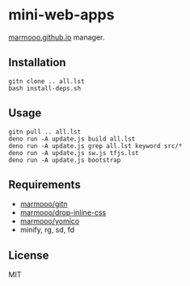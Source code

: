 # mini-web-apps

[marmooo.github.io](https://marmooo.github.io/) manager.

## Installation

```
gitn clone .. all.lst
bash install-deps.sh
```

## Usage

```
gitn pull .. all.lst
deno run -A update.js build all.lst
deno run -A update.js grep all.lst keyword src/*
deno run -A update.js sw.js tfjs.lst
deno run -A update.js bootstrap
```

## Requirements

- [marmooo/gitn](https://github.com/marmooo/gitn)
- [marmooo/drop-inline-css](https://github.com/marmooo/drop-inline-css)
- [marmooo/yomico](https://github.com/marmooo/yomico)
- minify, rg, sd, fd

## License

MIT
